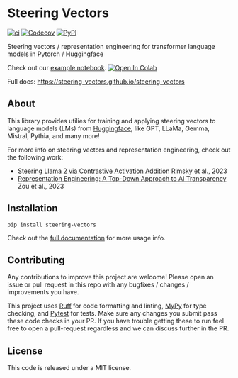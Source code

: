 # Steering Vectors

[![ci](https://img.shields.io/github/actions/workflow/status/steering-vectors/steering-vectors/ci.yaml?branch=main)](https://github.com/steering-vectors/steering-vectors)
[![Codecov](https://img.shields.io/codecov/c/github/steering-vectors/steering-vectors/main)](https://codecov.io/gh/steering-vectors/steering-vectors)
[![PyPI](https://img.shields.io/pypi/v/steering-vectors?color=blue)](https://pypi.org/project/steering-vectors/)

Steering vectors / representation engineering for transformer language models in Pytorch / Huggingface

Check out our [example notebook](examples/caa_sycophancy.ipynb). <a target="_blank" href="https://colab.research.google.com/github/steering-vectors/steering-vectors/blob/main/examples/caa_sycophancy.ipynb">
<img src="https://colab.research.google.com/assets/colab-badge.svg" alt="Open In Colab"/>
</a>

Full docs: https://steering-vectors.github.io/steering-vectors

## About

This library provides utilies for training and applying steering vectors to language models (LMs) from [Huggingface](https://huggingface.co/), like GPT, LLaMa, Gemma, Mistral, Pythia, and many more!

For more info on steering vectors and representation engineering, check out the following work:

- [Steering Llama 2 via Contrastive Activation Addition](https://arxiv.org/abs/2312.06681) Rimsky et al., 2023
- [Representation Engineering: A Top-Down Approach to AI Transparency](https://arxiv.org/abs/2310.01405) Zou et al., 2023

## Installation

```
pip install steering-vectors
```

Check out the [full documentation](https://steering-vectors.github.io/steering-vectors/) for more usage info.

## Contributing

Any contributions to improve this project are welcome! Please open an issue or pull request in this repo with any bugfixes / changes / improvements you have.

This project uses [Ruff](https://docs.astral.sh/ruff/) for code formatting and linting, [MyPy](https://mypy.readthedocs.io/en/stable/) for type checking, and [Pytest](https://docs.pytest.org/) for tests. Make sure any changes you submit pass these code checks in your PR. If you have trouble getting these to run feel free to open a pull-request regardless and we can discuss further in the PR.

## License

This code is released under a MIT license.
